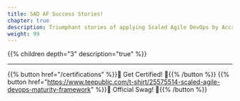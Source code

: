 ```yaml
---
title: SAD AF Success Stories!
chapter: true
description: Triumphant stories of applying Scaled Agile DevOps by Accredited Facilitators!
weight: 99
---
```


{{% children depth="3" description="true" %}}

---

{{% button href="/certifications" %}}🏅 Get Certified! 🏅{{% /button %}}
{{% button href="https://www.teepublic.com/t-shirt/25575514-scaled-agile-devops-maturity-framework" %}}💸 Official Swag! 💸{{% /button %}}
